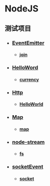 # NodeJS
## 测试项目
- ### [EventEmitter](TestProjects/EventEmitter)
    - #### [join](TestProjects/EventEmitter/join/join.js)
- ### [HelloWord](TestProjects/HelloWorld)
    - #### [currency](TestProjects/HelloWorld/currency)
- ### [Http](TestProjects/Http)
    - #### [HelloWorld](TestProjects/Http/HelloWorld)
- ### [Map](TestProjects/Map)
    - #### [map](TestProjects/Map/map.js)
- ### [node-stream](TestProjects/node-stream)
    - #### [fs](TestProjects/node-stream/fs)
- ### [socketEvent](TestProjects/socketEvent)
    - #### [socket](TestProjects/socketEvent/socket.js)